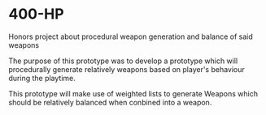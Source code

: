 # 400-HP
Honors project about procedural weapon generation and balance of said weapons

The purpose of this prototype was to develop a prototype which will procedurally generate relatively weapons based on player's behaviour during the playtime.

This prototype will make use of weighted lists to generate Weapons which should be relatively balanced when conbined into a weapon.
